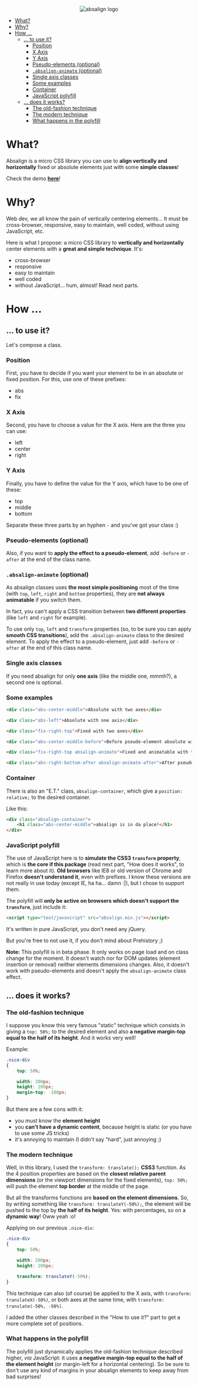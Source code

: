<p align="center">
	<img src="absalign-logo.png" alt="absalign logo" title="absalign logo"/>
</p>

- [What?](#what)
- [Why?](#why)
- [How …](#how-%E2%80%A6)
	- [… to use it?](#%E2%80%A6-to-use-it)
		- [Position](#position)
		- [X Axis](#x-axis)
		- [Y Axis](#y-axis)
		- [Pseudo-elements (optional)](#pseudo-elements-optional)
		- [``.absalign-animate`` (optional)](#absalign-animate-optional)
		- [Single axis classes](#single-axis-classes)
		- [Some examples](#some-examples)
		- [Container](#container)
		- [JavaScript polyfill](#javascript-polyfill)
	- [… does it works?](#%E2%80%A6-does-it-works)
		- [The old-fashion technique](#the-old-fashion-technique)
		- [The modern technique](#the-modern-technique)
		- [What happens in the polyfill](#what-happens-in-the-polyfill)

# What?
Absalign is a micro CSS library you can use to **align vertically and horizontally** fixed or absolute elements just with some **simple classes**!

Check the demo **[here](http://jongarbayo.github.io/absalign "absalign demo page.")**!

# Why?
Web dev, we all know the pain of vertically centering elements... It must be cross-browser, responsive, easy to maintain, well coded, without using JavaScript, etc.

Here is what I propose: a micro CSS library to **vertically and horizontally** center elements with a **great and simple technique**.
It's:
- cross-browser
- responsive
- easy to maintain
- well coded
- without JavaScript... hum, almost! Read next parts.

# How …
## … to use it?
Let's compose a class.

### Position
First, you have to decide if you want your element to be in an absolute or fixed position. For this, use one of these prefixes:
- abs
- fix

### X Axis
Second, you have to choose a value for the X axis. Here are the three you can use:
- left
- center
- right

### Y Axis
Finally, you have to define the value for the Y axis, which have to be one of these:
- top
- middle
- bottom

Separate these three parts by an hyphen ``-`` and you've got your class :)

### Pseudo-elements (optional)
Also, if you want to **apply the effect to a pseudo-element**, add ``-before`` or ``-after`` at the end of the class name.

### ``.absalign-animate`` (optional)
As absalign classes uses **the most simple positioning** most of the time (with ``top``, ``left``, ``right`` and ``bottom`` properties), they are **not always animatable** if you switch them.

In fact, you can't apply a CSS transition between **two different properties** (like ``left`` and ``right`` for example).

To use only ``top``, ``left`` and ``transform`` properties (so, to be sure you can apply **smooth CSS transitions**), add the ``.absalign-animate`` class to the desired element. To apply the effect to a pseudo-element, just add ``-before`` or ``-after`` at the end of this class name.

### Single axis classes
If you need absalign for only **one axis** (like the middle one, mmmh?), a second one is optional.

### Some examples
```html
<div class="abs-center-middle">Absolute with two axes</div>
```

```html
<div class="abs-left">Absolute with one axis</div>
```

```html
<div class="fix-right-top">Fixed with two axes</div>
```

```html
<div class="abs-center-middle-before">Before pseudo-element absolute with two axes</div>
```

```html
<div class="fix-right-top absalign-animate">Fixed and animatable with two axes</div>
```

```html
<div class="abs-right-bottom-after absalign-animate-after">After pseudo-element absolute and animatable with two axes</div>
```

### Container
There is also an "E.T." class, ``absalign-container``, which give a ``position: relative;`` to the desired container.

Like this:
```html
<div class="absalign-container">
	<h1 class="abs-center-middle">absalign is in da place!</h1>
</div>
```

### JavaScript polyfill
The use of JavaScript here is to **simulate the CSS3 ``transform`` property**, which is **the core if this package** (read next part, "How does it works", to learn more about it).
**Old browsers** like IE8 or old version of Chrome and Firefox **doesn't understand it**, even with prefixes. I know these versions are not really in use today (except IE, ha ha... damn :|), but I chose to support them.

The polyfill will **only be active on browsers which doesn't support the ``transform``**, just include it:

```html
<script type="text/javascript" src="absalign.min.js"></script>
```

It's written in pure JavaScript, you don't need any jQuery.

But you're free to not use it, if you don't mind about Prehistory ;)

**Note:** This polyfill is in beta phase. It only works on page load and on class change for the moment. It doesn't watch nor for DOM updates (element insertion or removal) neither elements dimensions changes. Also, it doesn't work with pseudo-elements and doesn't apply the ``absalign-animate`` class effect.

## … does it works?
### The old-fashion technique
I suppose you know this very famous "static" technique which consists in giving a ``top: 50%;`` to the desired element and also **a negative margin-top equal to the half of its height**. And it works very well!

Example:
```css
.nice-div
{
	top: 50%;

	width: 200px;
	height: 200px;
	margin-top: -100px;
}
```

But there are a few cons with it:
- you must know the **element height**
- you **can't have a dynamic content**, because height is static (or you have to use some JS tricks)
- it's annoying to maintain (I didn't say "hard", just annoying ;)

### The modern technique
Well, in this library, I used the ``transform: translate();`` **CSS3** function.
As the 4 position properties are based on the **closest relative parent dimensions** (or the viewport dimensions for the fixed elements), ``top: 50%;`` will push the element **top border** at the middle of the page.

But all the transforms functions are **based on the element dimensions**. So, by writing something like ``transform: translateY(-50%);``, the element will be pushed to the top by **the half of its height**. Yes: with percentages, so on a **dynamic way**! Oww yeah :o!

Applying on our previous ``.nice-div``:
```css
.nice-div
{
	top: 50%;

	width: 200px;
	height: 200px;

	transform: translateY(-50%);
}
```

This technique can also (of course) be applied to the X axis, with ``transform: translateX(-50%)``, or both axes at the same time, with ``transform: translate(-50%, -50%)``.

I added the other classes described in the "How to use it?" part to get a more complete set of positions.

### What happens in the polyfill
The polyfill just dynamically applies the old-fashion technique described higher, *via* JavaScript: it uses **a negative margin-top equal to the half of the element height** (or margin-left for a horizontal centering).
So be sure to don't use any kind of margins in your absalign elements to keep away from bad surprises!
